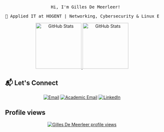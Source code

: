 

<div align="center">
   <p><samp><img width="15" src="./assets/waving-hand.gif"/> Hi, I'm Gilles De Meerleer!<br></samp></p>

   <pre>🏢 Applied IT at HOGENT | Networking, Cybersecurity & Linux Enthusiast</pre>

   <a href="https://github.com/DeMeerleerGilles">
      <img height="150em" alt="GitHub Stats" src="https://github-readme-stats.vercel.app/api?username=DeMeerleerGilles&show_icons=true&icon_color=61afef&text_color=adbac7&bg_color=ffffff00&layout=compact&hide_title=true&include_all_commits=true&count_private=true&hide_border=true"/>
<img height="150em" alt="GitHub Stats" src="https://github-readme-stats.vercel.app/api/top-langs/?username=DeMeerleerGilles&show_icons=true&icon_color=61afef&text_color=adbac7&bg_color=ffffff00&hide_title=true&include_all_commits=true&count_private=true&hide_border=true&langs_count=8&layout=compact&hide=jupyter%20noteboo"/>
   </a>
</div>

## 📬 Let's Connect

<div align="center">
  
[![Email](https://img.shields.io/badge/Email-gilles.demeerleer@proton.me-8B89CC?style=flat-square&logo=protonmail&logoColor=white)](mailto:gilles.demeerleer@proton.me)
[![Academic Email](https://img.shields.io/badge/Academic_Mail-gilles.demeerleer@student.hogent.be-0055FF?style=flat-square&logo=gmail&logoColor=white)](mailto:gilles.demeerleer@student.hogent.be)
[![LinkedIn](https://img.shields.io/badge/LinkedIn-Gilles_De_Meerleer-0077B5?style=flat-square&logo=linkedin&logoColor=white)](https://www.linkedin.com/in/gilles-de-meerleer)


</div>

## Profile views

<div align="center">
   
[![Gilles De Meerleer profile views](https://u8views.com/api/v1/github/profiles/146004284/views/day-week-month-total-count.svg)](https://u8views.com/github/DeMeerleerGilles)

</div>

<!---
DeMeerleerGilles/DeMeerleerGilles is a ✨ special ✨ repository because its `README.md` (this file) appears on your GitHub profile.
You can click the Preview link to take a look at your changes.
--->
